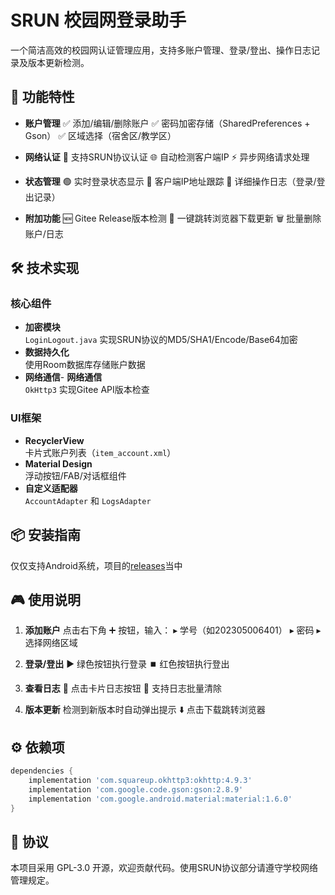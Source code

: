 # SRUN 校园网登录助手

一个简洁高效的校园网认证管理应用，支持多账户管理、登录/登出、操作日志记录及版本更新检测。

## 📱 功能特性

- **账户管理**
  ✅ 添加/编辑/删除账户
  ✅ 密码加密存储（SharedPreferences + Gson）
  ✅ 区域选择（宿舍区/教学区）

- **网络认证**
  🔑 支持SRUN协议认证
  🌐 自动检测客户端IP
  ⚡ 异步网络请求处理

- **状态管理**
  🟢 实时登录状态显示
  📶 客户端IP地址跟踪
  📜 详细操作日志（登录/登出记录）

- **附加功能**
  🆕 Gitee Release版本检测
  🚀 一键跳转浏览器下载更新
  🗑️ 批量删除账户/日志

## 🛠️ 技术实现

### 核心组件
- **加密模块**  
  `LoginLogout.java` 实现SRUN协议的MD5/SHA1/Encode/Base64加密
- **数据持久化**  
使用Room数据库存储账户数据
- **网络通信**- **网络通信**  
  `OkHttp3` 实现Gitee API版本检查

### UI框架
- **RecyclerView**  
  卡片式账户列表（`item_account.xml`）
- **Material Design**  
  浮动按钮/FAB/对话框组件
- **自定义适配器**  
  `AccountAdapter` 和 `LogsAdapter`

## 📦 安装指南
仅仅支持Android系统，项目的[releases](https://github.com/WeiTool/LoginYNUFE-Java/releases)当中

## 🎮 使用说明

1. **添加账户**
  点击右下角 ➕ 按钮，输入：
  ▸ 学号（如202305006401）
  ▸ 密码
  ▸ 选择网络区域

2. **登录/登出**
  ▶️ 绿色按钮执行登录
  ⏹️ 红色按钮执行登出

3. **查看日志**
  📖 点击卡片日志按钮
  🧹 支持日志批量清除

4. **版本更新**
  检测到新版本时自动弹出提示
  ⬇️ 点击下载跳转浏览器

## ⚙️ 依赖项

```gradle
dependencies {
    implementation 'com.squareup.okhttp3:okhttp:4.9.3'
    implementation 'com.google.code.gson:gson:2.8.9'
    implementation 'com.google.android.material:material:1.6.0'
}
```

## 📄 协议

本项目采用 GPL-3.0 开源，欢迎贡献代码。使用SRUN协议部分请遵守学校网络管理规定。